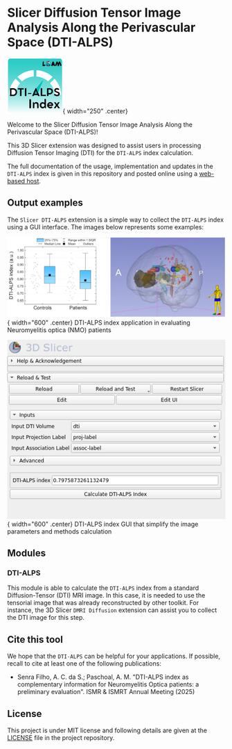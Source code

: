 # Slicer Diffusion Tensor Image Analysis Along the Perivascular Space (DTI-ALPS)

![project logo](../DTI_ALPS.png){ width="250" .center}

Welcome to the Slicer Diffusion Tensor Image Analysis Along the Perivascular Space (DTI-ALPS)!

This 3D Slicer extension was designed to assist users in processing Diffusion Tensor Imaging (DTI) for the `DTI-ALPS` index calculation. 


The full documentation of the usage, implementation and updates in the `DTI-ALPS` index is given in this repository and posted online using a [web-based host](https://slicer-dti-alps.readthedocs.io/en/latest/). 

## Output examples

The `Slicer DTI-ALPS` extension is a simple way to collect the `DTI-ALPS` index using a GUI interface. The images below represents some examples:

![DTI-ALPS example](assets/DTI-ALPS-NMO-patients.png){ width="600" .center}
DTI-ALPS index application in evaluating Neuromyelitis optica (NMO) patients

![GUI example](assets/DTI-ALPS-sc-2.png){ width="600" .center}
DTI-ALPS index GUI that simplify the image parameters and methods calculation

## Modules

### DTI-ALPS

This module is able to calculate the `DTI-ALPS` index from a standard Diffusion-Tensor (DTI) MRI image. In this case, it is needed to use the tensorial image that was already reconstructed by other toolkit. For instance, the 3D Slicer `DMRI Diffusion` extension can assist you to collect the DTI image for this step.


## Cite this tool

We hope that the `DTI-ALPS` can be helpful for your applications. If possible, recall to cite at least one of the following publications:

* Senra Filho, A. C. da S.; Paschoal, A. M. "DTI-ALPS index as complementary information for Neuromyelitis Optica patients: a preliminary evaluation". ISMR & ISMRT Annual Meeting (2025)

## License

This project is under MIT license and following details are given at the [LICENSE](https://github.com/LOAMRI/Slicer-DTI-ALPS/blob/main/LICENSE) file in the project repository.
